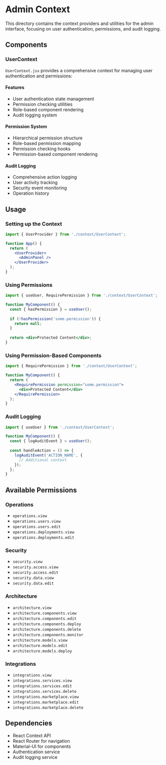 # Admin Context

This directory contains the context providers and utilities for the admin interface, focusing on user authentication, permissions, and audit logging.

## Components

### UserContext

`UserContext.jsx` provides a comprehensive context for managing user authentication and permissions:

#### Features
- User authentication state management
- Permission checking utilities
- Role-based component rendering
- Audit logging system

#### Permission System
- Hierarchical permission structure
- Role-based permission mapping
- Permission checking hooks
- Permission-based component rendering

#### Audit Logging
- Comprehensive action logging
- User activity tracking
- Security event monitoring
- Operation history

## Usage

### Setting up the Context

```jsx
import { UserProvider } from './context/UserContext';

function App() {
  return (
    <UserProvider>
      <AdminPanel />
    </UserProvider>
  );
}
```

### Using Permissions

```jsx
import { useUser, RequirePermission } from './context/UserContext';

function MyComponent() {
  const { hasPermission } = useUser();
  
  if (!hasPermission('some.permission')) {
    return null;
  }
  
  return <div>Protected Content</div>;
}
```

### Using Permission-Based Components

```jsx
import { RequirePermission } from './context/UserContext';

function MyComponent() {
  return (
    <RequirePermission permission="some.permission">
      <div>Protected Content</div>
    </RequirePermission>
  );
}
```

### Audit Logging

```jsx
import { useUser } from './context/UserContext';

function MyComponent() {
  const { logAuditEvent } = useUser();
  
  const handleAction = () => {
    logAuditEvent('ACTION_NAME', {
      // Additional context
    });
  };
}
```

## Available Permissions

### Operations
- `operations.view`
- `operations.users.view`
- `operations.users.edit`
- `operations.deployments.view`
- `operations.deployments.edit`

### Security
- `security.view`
- `security.access.view`
- `security.access.edit`
- `security.data.view`
- `security.data.edit`

### Architecture
- `architecture.view`
- `architecture.components.view`
- `architecture.components.edit`
- `architecture.components.deploy`
- `architecture.components.delete`
- `architecture.components.monitor`
- `architecture.models.view`
- `architecture.models.edit`
- `architecture.models.deploy`

### Integrations
- `integrations.view`
- `integrations.services.view`
- `integrations.services.edit`
- `integrations.services.delete`
- `integrations.marketplace.view`
- `integrations.marketplace.edit`
- `integrations.marketplace.delete`

## Dependencies

- React Context API
- React Router for navigation
- Material-UI for components
- Authentication service
- Audit logging service 